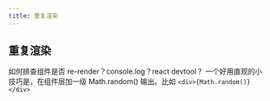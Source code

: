 ```yaml
---
title: 重复渲染
---
```


## 重复渲染

如何排查组件是否 re-render？console.log？react devtool？
一个好用直观的小技巧是，在组件层加一级 Math.random() 输出。比如 `<div>{Math.random()}</div>`
